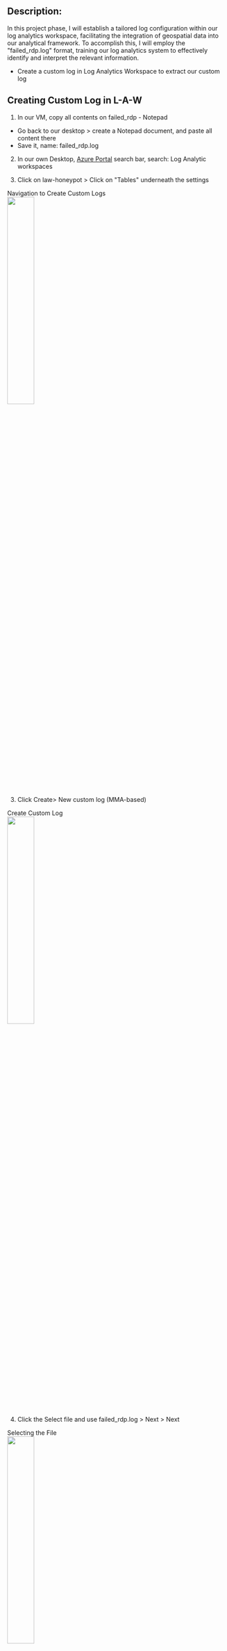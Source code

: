 <h2>Description:</h2>


In this project phase, I will establish a tailored log configuration within our log analytics workspace, facilitating the integration of geospatial data into our analytical framework. To accomplish this, I will employ the "failed_rdp.log" format, training our log analytics system to effectively identify and interpret the relevant information.

- Create a custom log in Log Analytics Workspace to extract our custom log


<h2></h2>

<h2>Creating Custom Log in L-A-W</h2>

1. In our VM, copy all contents on failed_rdp - Notepad   
  - Go back to our desktop > create a Notepad document, and paste all content there
  - Save it, name: failed_rdp.log


2. In our own Desktop, [Azure Portal](https://portal.azure.com/?quickstart=true#home) search bar, search: Log Analytic workspaces

3. Click on law-honeypot > Click on "Tables" underneath the settings 

<p align="left">
Navigation to Create Custom Logs<br/>
<img src="https://i.imgur.com/i1ovqHo.png" height="35%" width="35%" alt=""/>
<br />

3. Click Create> New custom log (MMA-based)

<p align="left">
Create Custom Log<br/>
<img src="https://i.imgur.com/nO0EAOA.png" height="35%" width="35%" alt=""/>
<br />

4. Click the Select file and use failed_rdp.log > Next > Next

<p align="left">
Selecting the File<br/>
<img src="https://i.imgur.com/uwhni7B.png" height="35%" width="35%" alt=""/>
<br />

5. In Collection paths:
  - Type: Windows
  - Path: C:\ProgramData\failed_rdp.log

<p align="left">
Collection Paths<br/>
<img src="https://i.imgur.com/vLU4VUE.png" height="35%" width="35%" alt=""/>
<br />

6. Details: > Create
  - Custom log name: FAILED_RDP_WITH_GEO

<p align="left">
Create Custom Log Overview<br/>
<img src="https://i.imgur.com/8uLFE07.png" height="35%" width="35%" alt=""/>
<br />

7. Test Logs:
  - Go to Logs in Log Analytics Workspace
  - Type in: SecurityEvent | where EventID == 4625 > Run
  - Result will give all the failed attempts login for our honeypot

<p align="left">
Testing Logs<br/>
<img src="https://i.imgur.com/bifwot2.png" height="35%" width="35%" alt=""/>
<br />

